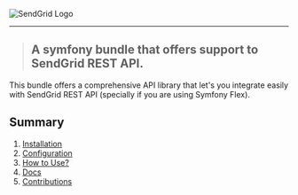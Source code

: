 ![SendGrid Logo](https://sendgrid.com/brand/sg-logo-300.png)

---

> ## A symfony bundle that offers support to SendGrid REST API.

This bundle offers a comprehensive API library that let's you integrate easily with SendGrid REST API (specially if you are using Symfony Flex).

## Summary

1. [Installation]()
2. [Configuration]()
3. [How to Use?]()
4. [Docs]()
5. [Contributions]()
